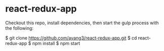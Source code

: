 # react-redux-app

Checkout this repo, install dependencies, then start the gulp process with the following:

$ git clone https://github.com/ayang3/react-redux-app.git
$ cd react-redux-app
$ npm install
$ npm start

